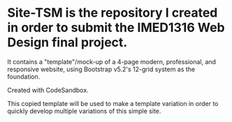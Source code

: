 # Site-TSM is the repository I created in order to submit the IMED1316 Web Design final project. 
It contains a "template"/mock-up of a 4-page modern, professional, and responsive website, using Bootstrap v5.2's 12-grid system as the foundation.

Created with CodeSandbox.

This copied template will be used to make a template variation in order to quickly develop multiple variations of this simple site.
